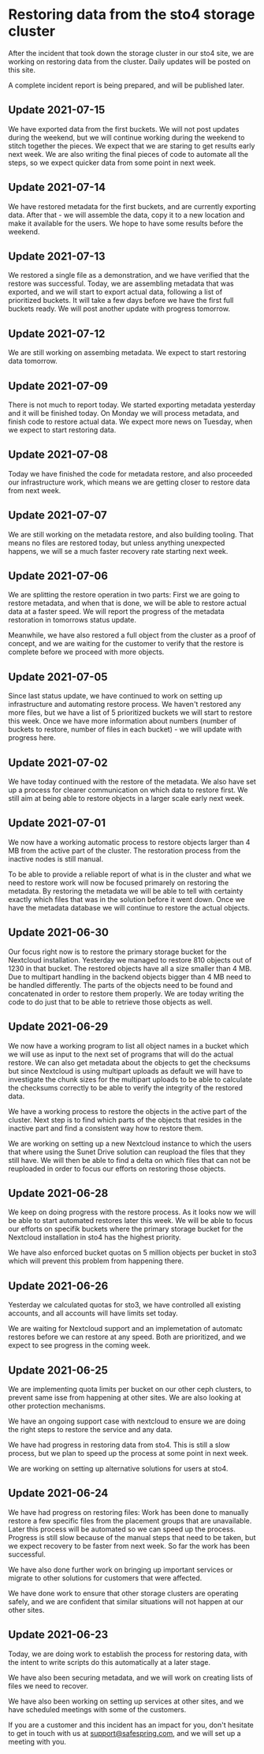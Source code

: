 # Restoring data from the sto4 storage cluster

After the incident that took down the storage cluster in our sto4 site, we are working on restoring data from the cluster. Daily updates will be posted on this site.

A complete incident report is being prepared, and will be published later.

## Update 2021-07-15

We have exported data from the first buckets. We will not post updates during the weekend, but we will continue working during the weekend to stitch together the pieces. We expect that we are staring to get results early next week. We are also writing the final pieces of code to automate all the steps, so we expect quicker data from some point in next week.
## Update 2021-07-14

We have restored metadata for the first buckets, and are currently exporting data. After that - we will assemble the data, copy it to a new location and make it available for the users. We hope to have some results before the weekend.
## Update 2021-07-13

We restored a single file as a demonstration, and we have verified that the restore was successful. Today, we are assembling metadata that was exported, and we will start to export actual data, following a list of prioritized buckets. It will take a few days before we have the first full buckets ready. We will post another update with progress tomorrow.
## Update 2021-07-12

We are still working on assembing metadata. We expect to start restoring data tomorrow.

## Update 2021-07-09

There is not much to report today. We started exporting metadata yesterday and it will be finished today. On Monday we will process metadata, and finish code to restore actual data. We expect more news on Tuesday, when we expect to start restoring data.

## Update 2021-07-08

Today we have finished the code for metadata restore, and also proceeded our infrastructure work, which means we are getting closer to restore data from next week.

## Update 2021-07-07

We are still working on the metadata restore, and also building tooling. That means no files are restored today, but unless anything unexpected happens, we will se a much faster recovery rate starting next week. 

## Update 2021-07-06

We are splitting the restore operation in two parts: First we are going to restore metadata, and when that is done, we will be able to restore actual data at a faster speed. We will report the progress of the metadata restoration in tomorrows status update.

Meanwhile, we have also restored a full object from the cluster as a proof of concept, and we are waiting for the customer to verify that the restore is complete before we proceed with more objects.

## Update 2021-07-05

Since last status update, we have continued to work on setting up infrastructure and automating restore process. We haven't restored any more files, but we have a list of 5 prioritized buckets we will start to restore this week. Once we have more information about numbers (number of buckets to restore, number of files in each bucket) - we will update with progress here.

## Update 2021-07-02
We have today continued with the restore of the metadata. We also have set up a process for clearer communication on which data to restore first. We still aim at being able to restore objects in a larger scale early next week.


## Update 2021-07-01
We now have a working automatic process to restore objects larger than 4 MB from the active part of the cluster. The restoration process from the inactive nodes is still manual.

To be able to provide a reliable report of what is in the cluster and what we need to restore work will now be focused primarely on restoring the metadata. By restoring the metadata we will be able to tell with certainty exactly which files that was in the solution before it went down. Once we have the metadata database we will continue to restore the actual objects.


## Update 2021-06-30
Our focus right now is to restore the primary storage bucket for the Nextcloud installation. Yesterday we managed to restore 810 objects out of 1230 in that bucket. The restored objects have all a size smaller than 4 MB. Due to multipart handling in the backend objects bigger than 4 MB need to be handled differently. The parts of the objects need to be found and concatenated in order to restore them properly. We are today writing the code to do just that to be able to retrieve those objects as well.


## Update 2021-06-29
We now have a working program to list all object names in a bucket which we will use as
input to the next set of programs that will do the actual restore. We can also get metadata about the objects to get the checksums but since Nextcloud is using multipart uploads as default we will have to investigate the chunk sizes for the multipart uploads to be able to calculate the checksums correctly to be able to verify the integrity of the restored data.

We have a working process to restore the objects in the active part of the cluster. Next step is to find which parts of the objects that resides in the inactive part and find a consistent way how to restore them.

We are working on setting up a new Nextcloud instance to which the users that where using the Sunet Drive solution can reupload the files that they still have. We will then be able to find a delta on which files that can not be reuploaded in order to focus our efforts on restoring those objects.


## Update 2021-06-28
We keep on doing progress with the restore process. As it looks now we will be able to start automated restores later this week. We will be able to focus our efforts on specifik buckets where the primary storage bucket for the Nextcloud installation in sto4 has the highest priority.

We have also enforced bucket quotas on 5 million objects per bucket in sto3 which will prevent this problem from happening there.

## Update 2021-06-26

Yesterday we calculated quotas for sto3, we have controlled all existing
accounts, and all accounts will have limits set today.

We are waiting for Nextcloud support and an implemetation of automatc restores
before we can restore at any speed. Both are prioritized, and we expect to see
progress in the coming week.

## Update 2021-06-25

We are implementing quota limits per bucket on our other ceph clusters, to
prevent same isse from happening at other sites. We are also looking at other
protection mechanisms.

We have an ongoing support case with nextcloud to ensure we are doing the right
steps to restore the service and any data.

We have had progress in restoring data from sto4. This is still a slow process,
but we plan to speed up the process at some point in next week. 

We are working on setting up alternative solutions for users at sto4. 
 
## Update 2021-06-24

We have had progress on restoring files: Work has been done to manually restore a few specific files from the placement groups that are unavailable. Later this process will be automated so we can speed up the process. Progress is still slow because of the manual steps that need to be taken, but we expect recovery to be faster from next week. So far the work has been successful.

We have also done further work on bringing up important services or migrate to other solutions for customers that were affected.

We have done work to ensure that other storage clusters are operating safely, and we are confident that similar situations will not happen at our other sites.

## Update 2021-06-23

Today, we are doing work to establish the process for restoring data, with the intent to write scripts do this automatically at a later stage.

We have also been securing metadata, and we will work on creating lists of files we need to recover.

We have also been working on setting up services at other sites, and we have scheduled meetings with some of the customers. 

If you are a customer and this incident has an impact for you, don't hesitate to get in touch with us at support@safespring.com, and we will set up a meeting with you.
